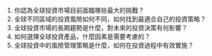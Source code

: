 

1. 你認為全球投資市場目前面臨哪些最大的挑戰？ 
2. 全球不同區域的投資風險如何不同，如何找到最適合自己的投資策略？ 
3. 全球投資市場的長期趨勢是什麼，對未來的投資決策有何影響？ 
4. 如何選擇全球投資產品，什麼因素是需要考慮的？ 
5. 全球投資中的風險管理策略是什麼，如何在投資過程中有效實施？